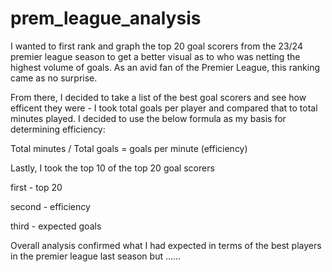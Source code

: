 # prem_league_analysis

I wanted to first rank and graph the top 20 goal scorers from the 23/24 premier league season to get a better visual as to who was netting the highest volume of goals. As an avid fan of the Premier League, this ranking came as no surprise.

From there, I decided to take a list of the best goal scorers and see how efficent they were - I took total goals per player and compared that to total minutes played. I decided to use the below formula as my basis for determining efficiency:

Total minutes / Total goals = goals per minute (efficiency) 

Lastly, I took the top 10 of the top 20 goal scorers 


first - top 20

second - efficiency 

third - expected goals

Overall analysis confirmed what I had expected in terms of the best players in the premier league last season but ......
